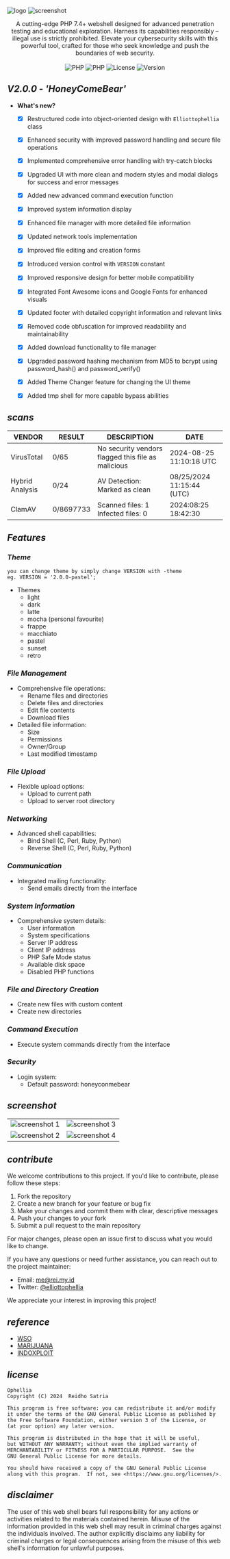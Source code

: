 ![logo](/assets/images/ophellia.png)
![screenshot](/assets/images/1.png)

<p align="center">
A cutting-edge PHP 7.4+ webshell designed for advanced penetration testing and educational exploration. Harness its capabilities responsibly – illegal use is strictly prohibited. Elevate your cybersecurity skills with this powerful tool, crafted for those who seek knowledge and push the boundaries of web security.<br/><br/>
<img src="https://img.shields.io/badge/PHP-7.4.X-bf616a?style=flat-square" alt="PHP"/>
<img src="https://img.shields.io/badge/PHP-8.X.X-88c0d0?style=flat-square" alt="PHP"/>
<img src="https://img.shields.io/badge/LICENSE-GPL3.0-ebcb8b?style=flat-square" alt="License"/>
<img src="https://img.shields.io/badge/VERSION-2.0.0-a3be8c?style=flat-square" alt="Version"/>
</p>

## _V2.0.0 - 'HoneyComeBear'_

- **What's new?**
  - [x] Restructured code into object-oriented design with `Elliottophellia` class
  - [x] Enhanced security with improved password handling and secure file operations
  - [x] Implemented comprehensive error handling with try-catch blocks
  - [x] Upgraded UI with more clean and modern styles and modal dialogs for success and error messages
  - [x] Added new advanced command execution function
  - [x] Improved system information display
  - [x] Enhanced file manager with more detailed file information
  - [x] Updated network tools implementation
  - [x] Improved file editing and creation forms
  - [x] Introduced version control with `VERSION` constant
  - [x] Improved responsive design for better mobile compatibility
  - [x] Integrated Font Awesome icons and Google Fonts for enhanced visuals
  - [x] Updated footer with detailed copyright information and relevant links
  - [x] Removed code obfuscation for improved readability and maintainability
  - [x] Added download functionality to file manager
  - [x] Upgraded password hashing mechanism from MD5 to bcrypt using password_hash() and password_verify()
  - [x] Added Theme Changer feature for changing the UI theme
  - [x] Added tmp shell for more capable bypass abilities


## _scans_

| VENDOR | RESULT | DESCRIPTION | DATE |
|--------|--------|-------------| -----|
| VirusTotal | 0/65 | No security vendors flagged this file as malicious | 2024-08-25 11:10:18 UTC |
| Hybrid Analysis | 0/24 | AV Detection: Marked as clean | 08/25/2024 11:15:44 (UTC) |
| ClamAV | 0/8697733 | Scanned files: 1 Infected files: 0 | 2024:08:25 18:42:30 |

## _Features_

### _Theme_
```
you can change theme by simply change VERSION with -theme
eg. VERSION = '2.0.0-pastel';
```
- Themes
  - light
  - dark
  - latte
  - mocha (personal favourite)
  - frappe
  - macchiato
  - pastel
  - sunset
  - retro

### _File Management_
- Comprehensive file operations:
  - Rename files and directories
  - Delete files and directories
  - Edit file contents
  - Download files
- Detailed file information:
  - Size
  - Permissions
  - Owner/Group
  - Last modified timestamp

### _File Upload_
- Flexible upload options:
  - Upload to current path
  - Upload to server root directory

### _Networking_
- Advanced shell capabilities:
  - Bind Shell (C, Perl, Ruby, Python)
  - Reverse Shell (C, Perl, Ruby, Python)

### _Communication_
- Integrated mailing functionality:
  - Send emails directly from the interface

### _System Information_
- Comprehensive system details:
  - User information
  - System specifications
  - Server IP address
  - Client IP address
  - PHP Safe Mode status
  - Available disk space
  - Disabled PHP functions

### _File and Directory Creation_
- Create new files with custom content
- Create new directories

### _Command Execution_
- Execute system commands directly from the interface

### _Security_
- Login system:
  - Default password: honeyconmebear

## _screenshot_

|   |   |
|------------|------------|
| ![screenshot 1](/assets/images/1.png) | ![screenshot 3](/assets/images/3.png) |
| ![screenshot 2](/assets/images/2.png) | ![screenshot 4](/assets/images/4.png) |

## _contribute_

We welcome contributions to this project. If you'd like to contribute, please follow these steps:

1. Fork the repository
2. Create a new branch for your feature or bug fix
3. Make your changes and commit them with clear, descriptive messages
4. Push your changes to your fork
5. Submit a pull request to the main repository

For major changes, please open an issue first to discuss what you would like to change.

If you have any questions or need further assistance, you can reach out to the project maintainer:

- Email: [me@rei.my.id](mailto:me@rei.my.id)
- Twitter: [@elliottophellia](https://twitter.com/elliottophellia)

We appreciate your interest in improving this project!

## _reference_

- [WSO](https://github.com/mIcHyAmRaNe/wso-webshell)
- [MARIJUANA](https://github.com/0x5a455553/MARIJUANA)
- [INDOXPLOIT](https://github.com/linuxsec/indoxploit-shell)

## _license_

```
Ophellia
Copyright (C) 2024  Reidho Satria

This program is free software: you can redistribute it and/or modify
it under the terms of the GNU General Public License as published by
the Free Software Foundation, either version 3 of the License, or
(at your option) any later version.

This program is distributed in the hope that it will be useful,
but WITHOUT ANY WARRANTY; without even the implied warranty of
MERCHANTABILITY or FITNESS FOR A PARTICULAR PURPOSE.  See the
GNU General Public License for more details.

You should have received a copy of the GNU General Public License
along with this program.  If not, see <https://www.gnu.org/licenses/>.
```

## _disclaimer_

The user of this web shell bears full responsibility for any actions or activities related to the materials contained herein. Misuse of the information provided in this web shell may result in criminal charges against the individuals involved. The author explicitly disclaims any liability for criminal charges or legal consequences arising from the misuse of this web shell's information for unlawful purposes.